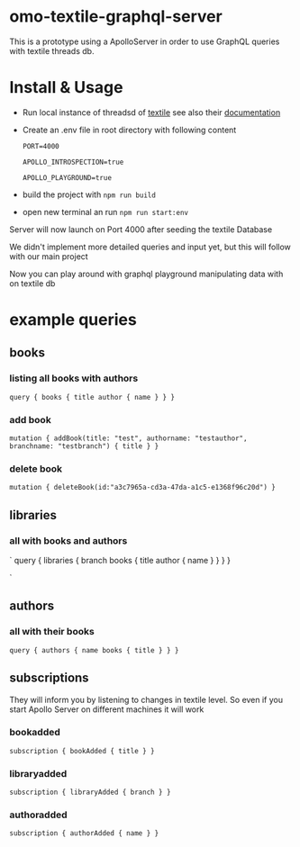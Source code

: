 # omo-textile-graphql-server
This is a prototype using a ApolloServer in order to use GraphQL queries with textile threads db.

# Install & Usage
- Run local instance of threadsd of [textile](https://github.com/textileio/textile) see also their [documentation](https://docs.textile.io/)
- Create an .env file in root directory with following content

    `PORT=4000`

    `APOLLO_INTROSPECTION=true`

    `APOLLO_PLAYGROUND=true`

- build the project with `npm run build`
- open new terminal an run `npm run start:env`

Server will now launch on Port 4000 after seeding the textile Database

We didn't implement more detailed queries and input yet, but this will follow with our main project

Now you can play around with graphql playground manipulating data with on textile db

# example queries
## books
### listing all books with authors
`
query {
  books {
    title
    author {
      name
    }
  }
}
`
### add book
`mutation {
  addBook(title: "test", authorname: "testauthor", branchname: "testbranch") {
    title
  }
}`
### delete book
`mutation {
  deleteBook(id:"a3c7965a-cd3a-47da-a1c5-e1368f96c20d")
}` 
## libraries
### all with books and authors
`
query {
  libraries {
    branch
    books {
      title
      author {
        name
      }
    }
  }
}

`
## authors
### all with their books
`
query {
  authors {
    name
    books {
      title
    }
  }
}
`

## subscriptions
They will inform you by listening to changes in textile level. So even if you start Apollo Server on different machines it will work

### bookadded 
`
subscription {
  bookAdded {
    title
  }
}
`

### libraryadded 
`
subscription {
  libraryAdded {
    branch
  }
}
`

### authoradded 
`
subscription {
  authorAdded {
    name
  }
}
`
